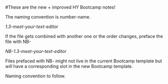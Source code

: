 #These are the new + improved HY Bootcamp notes!

The naming convention is number-name. 

  *1.3-meet-your-text-editor*

If the file gets combined with another one or the order changes, preface the file with NB-

  *NB-1.3-meet-your-text-editor*

Files prefaced with NB- might not live in the current Bootcamp template but _will_ have a corresponding slot in the new Bootcamp template.

Naming convention to follow.
